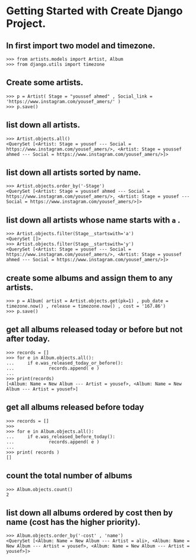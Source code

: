 
# Getting Started with Create Django Project.

## In first import two model and timezone.
``` 
>>> from artists.models import Artist, Album
>>> from django.utils import timezone
```

## Create some artists.
```
>>> p = Artist( Stage = "youssef ahmed" , Social_link = 'https://www.instagram.com/yousef_amers/' )
>>> p.save()
```

## list down all artists.
```
>>> Artist.objects.all()
<QuerySet [<Artist: Stage = yousef --- Social = https://www.instagram.com/yousef_amers/>, <Artist: Stage = youssef ahmed --- Social = https://www.instagram.com/yousef_amers/>]>
```

## list down all artists sorted by name.
```
>>> Artist.objects.order_by('-Stage') 
<QuerySet [<Artist: Stage = youssef ahmed --- Social = https://www.instagram.com/yousef_amers/>, <Artist: Stage = yousef --- Social = https://www.instagram.com/yousef_amers/>]>
```

## list down all artists whose name starts with `a` .
```
>>> Artist.objects.filter(Stage__startswith='a')
<QuerySet []>
>>> Artist.objects.filter(Stage__startswith='y') 
<QuerySet [<Artist: Stage = yousef --- Social = https://www.instagram.com/yousef_amers/>, <Artist: Stage = youssef ahmed --- Social = https://www.instagram.com/yousef_amers/>]>
```
## create some albums and assign them to any artists.
```
>>> p = Album( artist = Artist.objects.get(pk=1) , pub_date = timezone.now() , release = timezone.now() , cost = '167.86')
>>> p.save()
```
## get all albums released today or before but not after today.
```
>>> records = []
>>> for e in Album.objects.all():
...     if e.was_released_today_or_before():
...             records.append( e )
... 
>>> print(records) 
[<Album: Name = New Album --- Artist = yousef>, <Album: Name = New Album --- Artist = yousef>]
```

## get all albums released before today
```
>>> records = []
>>> 
>>> for e in Album.objects.all():
...     if e.was_released_before_today():
...             records.append( e )
... 
>>> print( records ) 
[]
```
## count the total number of albums
```
>>> Album.objects.count()
2
```
## list down all albums ordered by cost then by name (cost has the higher priority).
```
>>> Album.objects.order_by('-cost' , 'name')                                                             
<QuerySet [<Album: Name = New Album --- Artist = ali>, <Album: Name = New Album --- Artist = yousef>, <Album: Name = New Album --- Artist = yousef>]>
``` 


